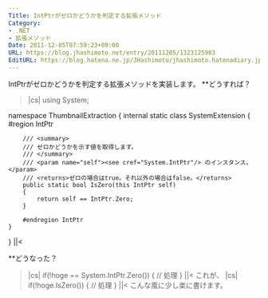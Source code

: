 ```yaml
---
Title: IntPtrがゼロかどうかを判定する拡張メソッド
Category:
- .NET
- 拡張メソッド
Date: 2011-12-05T07:59:23+09:00
URL: https://blog.jhashimoto.net/entry/20111205/1323125963
EditURL: https://blog.hatena.ne.jp/JHashimoto/jhashimoto.hatenadiary.jp/atom/entry/12921228815717257014
---
```



IntPtrがゼロかどうかを判定する拡張メソッドを実装します。
**どうすれば？
>|cs|
using System;

namespace ThumbnailExtraction
{
    internal static class SystemExtension
    {
        #region IntPtr

        /// <summary>
        /// ゼロかどうかを示す値を取得します。
        /// </summary>
        /// <param name="self"><see cref="System.IntPtr"/> のインスタンス。</param>
        /// <returns>ゼロの場合はtrue。それ以外の場合はfalse。</returns>
        public static bool IsZero(this IntPtr self)
        {
            return self == IntPtr.Zero;
        }

        #endregion IntPtr
    }
}
||<

**どうなった？
>|cs|
if(!hoge == System.IntPtr.Zero()) {
    // 処理
}
||<
これが、
>|cs|
if(!hoge.IsZero()) {
    // 処理
}
||<
こんな風に少し楽に書けます。
